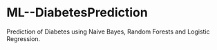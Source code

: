 # ML--DiabetesPrediction
Prediction of Diabetes using Naive Bayes, Random Forests and Logistic Regression.
